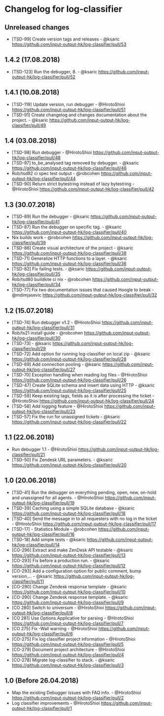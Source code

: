 # Changelog for log-classifier


## Unreleased changes

* [TSD-99] Create version tags and releases - @ksaric https://github.com/input-output-hk/log-classifier/pull/53

## 1.4.2 (17.08.2018)

* [TSD-123] Run the debugger, 8. - @ksaric https://github.com/input-output-hk/log-classifier/pull/52

## 1.4.1 (10.08.2018) 

* [TSD-119] Update version, run debugger - @HirotoShioi https://github.com/input-output-hk/log-classifier/pull/51
* [TSD-91] Create changelog and changes documentation about the project. - @ksaric https://github.com/input-output-hk/log-classifier/pull/49

## 1.4 (03.08.2018)

* [TSD-98] Run debugger - @HirotoShioi https://github.com/input-output-hk/log-classifier/pull/48
* [TSD-97] to_be_analysed tag removed by debugger. - @ksaric https://github.com/input-output-hk/log-classifier/pull/46
* Rob/tsd92 ci spec test output - @robcohen https://github.com/input-output-hk/log-classifier/pull/44
* [TSD-90] Return strict bytestring instead of lazy bytestring - @HirotoShioi https://github.com/input-output-hk/log-classifier/pull/42

## 1.3 (30.07.2018)

* [TSD-89] Run the debugger - @ksaric https://github.com/input-output-hk/log-classifier/pull/41
* [TSD-87] Run the debugger on specific tag. - @ksaric https://github.com/input-output-hk/log-classifier/pull/40
* Nix builds work - @robcohen https://github.com/input-output-hk/log-classifier/pull/39
* [TSD-86] Create visual architecture of the project - @ksaric https://github.com/input-output-hk/log-classifier/pull/38
* [TSD-71] Generalize HTTP functions to a layer. - @ksaric https://github.com/input-output-hk/log-classifier/pull/36
* [TSD-82] Fix failing tests. - @ksaric https://github.com/input-output-hk/log-classifier/pull/35
* Rob/tsd80 buildkite ci nix - @robcohen https://github.com/input-output-hk/log-classifier/pull/34
* [TSD-77] Fix two documentation issues that caused Hoogle to break - @mdimjasevic https://github.com/input-output-hk/log-classifier/pull/32

## 1.2 (15.07.2018)

* [TSD-74] Run debugger v1.2 - @HirotoShioi https://github.com/input-output-hk/log-classifier/pull/31
* Rob/ts21 install guide - @robcohen https://github.com/input-output-hk/log-classifier/pull/30
* [TSD-73]  - @ksaric https://github.com/input-output-hk/log-classifier/pull/29
* [TSD-72]  Add option for running log-classifier on local zip - @ksaric https://github.com/input-output-hk/log-classifier/pull/28
* [TSD-69] Add connection pooling - @ksaric https://github.com/input-output-hk/log-classifier/pull/27
* [TSD-70] Exception handling when reading log files - @HirotoShioi https://github.com/input-output-hk/log-classifier/pull/26
* [TSD-47] Create SQLite schema and insert data using HTTP - @ksaric https://github.com/input-output-hk/log-classifier/pull/25
* [TSD-59] Keep existing tags, fields as it is after processing the ticket - @HirotoShioi https://github.com/input-output-hk/log-classifier/pull/24
* [TSD-58] Add logging feature - @HirotoShioi https://github.com/input-output-hk/log-classifier/pull/23
* [TSD-57] Fix the run for unassigned tickets - @ksaric https://github.com/input-output-hk/log-classifier/pull/22

## 1.1 (22.06.2018)

* Run debugger 1.1 - @HirotoShioi https://github.com/input-output-hk/log-classifier/pull/21
* [TSD-50] Fix Zendesk URL parameters. - @ksaric https://github.com/input-output-hk/log-classifier/pull/20

## 1.0 (20.06.2018)

* [TSD-41] Run the debugger on everything pending, open, new, on-hold and unassigned for all agents. - @HirotoShioi https://github.com/input-output-hk/log-classifier/pull/19
* [TSD-39] Caching using a simple SQLite database - @ksaric https://github.com/input-output-hk/log-classifier/pull/18
* [TSD-40] Send the message in to all requesters with no log in the ticket - @HirotoShioi https://github.com/input-output-hk/log-classifier/pull/17
* [TSD-17] - Statistics Module - @robcohen https://github.com/input-output-hk/log-classifier/pull/16
* [TSD-18] Add simple tests - @ksaric https://github.com/input-output-hk/log-classifier/pull/14
* [CO-296]  Extract and make ZenDesk API testable - @ksaric https://github.com/input-output-hk/log-classifier/pull/13
* [CO-293] Fix before a production run. - @ksaric https://github.com/input-output-hk/log-classifier/pull/12
* [CO-293] Add a configuration option for public comment, bump version,… - @ksaric https://github.com/input-output-hk/log-classifier/pull/11
* [CO-290] Change Zendesk response template - @ksaric https://github.com/input-output-hk/log-classifier/pull/10
* [CO-290] Change Zendesk response template. - @ksaric https://github.com/input-output-hk/log-classifier/pull/9
* [CO 280] Switch to universum - @HirotoShioi https://github.com/input-output-hk/log-classifier/pull/8
* [CO 281] Use Options.Applicative for parsing - @HirotoShioi https://github.com/input-output-hk/log-classifier/pull/7
* [CO 275] Fix -Wall warning - @HirotoShioi https://github.com/input-output-hk/log-classifier/pull/6
* [CO-275] Fix log classifier project information - @HirotoShioi https://github.com/input-output-hk/log-classifier/pull/5
* [CO-279] Document project architecture - @HirotoShioi https://github.com/input-output-hk/log-classifier/pull/4
* [CO-278] Migrate log-classifier to stack. - @ksaric https://github.com/input-output-hk/log-classifier/pull/3

## 1.0 (Before 26.04.2018)

* Map the existing Debugger issues with FAQ info. - @HirotoShioi https://github.com/input-output-hk/log-classifier/pull/2
* Log classifier improvements - @HirotoShioi https://github.com/input-output-hk/log-classifier/pull/1
